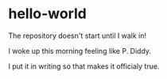 # hello-world

The repository doesn't start until I walk in!

I woke up this morning feeling like P. Diddy.

I put it in writing so that makes it officialy true.
